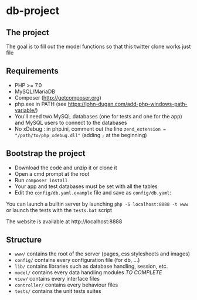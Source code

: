 # db-project

## The project
The goal is to fill out the model functions so that this twitter clone works just file

## Requirements
* PHP >= 7.0
* MySQL/MariaDB
* Composer (http://getcomposer.org)
* php.exe in PATH (see https://john-dugan.com/add-php-windows-path-variable/)
* You'll need two MySQL databases (one for tests and one for the app) and MySQL users to connect to the databases
* No xDebug : in php.ini, comment out the line `zend_extension = "/path/to/php_xdebug.dll"` (adding `;` at the beginning)

## Bootstrap the project
* Download the code and unzip it or clone it
* Open a cmd prompt at the root
* Run `composer install`
* Your app and test databases must be set with all the tables
* Edit the `config/db.yaml.example` file and save as `config/db.yaml`:
  

You can launch a builtin server by launching `php -S localhost:8888 -t www` or launch the tests with the `tests.bat` script

The website is available at http://localhost:8888

## Structure
* `www/` contains the root of the server (pages, css stylesheets and images)
* `config/` contains every configuration file (for db, …)
* `lib/` contains libraries such as database handling, session, etc.
* `model/` contains every data handling modules *TO COMPLETE*
* `view/` contains every interface files
* `controller/` contains every behaviour files
* `tests/` contains the unit tests suites
